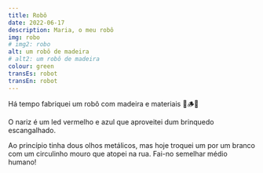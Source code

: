 ```yaml
---
title: Robô
date: 2022-06-17
description: Maria, o meu robô 
img: robo
# img2: robo
alt: um robô de madeira
# alt2: um robô de madeira
colour: green
transEs: robot
transEn: robot
---
```


Há tempo fabriquei um robô com madeira e materiais 🤖🪵💡

O nariz é um led vermelho e azul que aproveitei dum brinquedo escangalhado.

Ao princípio tinha dous olhos metálicos, mas hoje troquei um por um branco com um circulinho mouro que atopei na rua. Fai-no semelhar médio humano!
